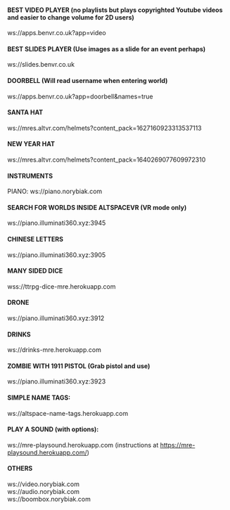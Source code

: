 #### BEST VIDEO PLAYER (no playlists but plays copyrighted Youtube videos and easier to change volume for 2D users)  
ws://apps.benvr.co.uk?app=video

#### BEST SLIDES PLAYER (Use  images as a slide for an event perhaps)  
ws://slides.benvr.co.uk

#### DOORBELL (Will read username when entering world)  
ws://apps.benvr.co.uk?app=doorbell&names=true

#### SANTA HAT  
ws://mres.altvr.com/helmets?content_pack=1627160923313537113

#### NEW YEAR HAT  
ws://mres.altvr.com/helmets?content_pack=1640269077609972310

#### INSTRUMENTS  
PIANO: ws://piano.norybiak.com

#### SEARCH FOR WORLDS INSIDE ALTSPACEVR (VR mode only)  
ws://piano.illuminati360.xyz:3945

#### CHINESE LETTERS  
ws://piano.illuminati360.xyz:3905

#### MANY SIDED DICE  
wss://ttrpg-dice-mre.herokuapp.com

#### DRONE  
ws://piano.illuminati360.xyz:3912

#### DRINKS  
 ws://drinks-mre.herokuapp.com

#### ZOMBIE WITH 1911 PISTOL (Grab pistol and use)  
ws://piano.illuminati360.xyz:3923

#### SIMPLE NAME TAGS:  
ws://altspace-name-tags.herokuapp.com

#### PLAY A SOUND (with options):  
ws://mre-playsound.herokuapp.com (instructions at https://mre-playsound.herokuapp.com/)

#### OTHERS  
ws://video.norybiak.com  
ws://audio.norybiak.com  
ws://boombox.norybiak.com  